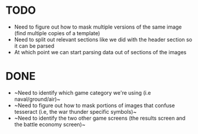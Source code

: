 # TODO
* Need to figure out how to mask multiple versions of the same image (find multiple copies of a template)
* Need to split out relevant sections like we did with the header section so it can be parsed
* At which point we can start parsing data out of sections of the images

# DONE
* ~Need to identify which game category we're using (i.e naval/ground/air)~
* ~Need to figure out how to mask portions of images that confuse tesseract (i.e, the war thunder specific symbols)~
* ~Need to identify the two other game screens (the results screen and the battle economy screen)~

